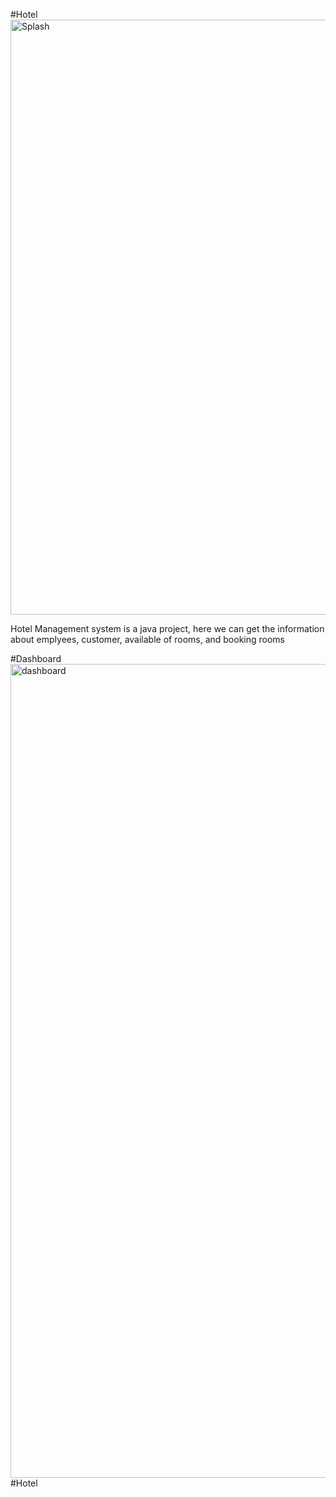 #Hotel
<img width="952" alt="Splash" src="https://github.com/Nisarga-58/Hotel-Management-System/assets/118206188/8338d348-d714-49f8-986b-2308d2e87a22">

Hotel Management system is a java project, here we can get the information about emplyees, customer, available of rooms, and booking rooms


 #Dashboard
 <img width="1302" alt="dashboard" src="https://github.com/Nisarga-58/Hotel-Management-System/assets/118206188/86a5bc0d-32f7-468d-bf56-ffd2ed7c1b98">#Hotel

